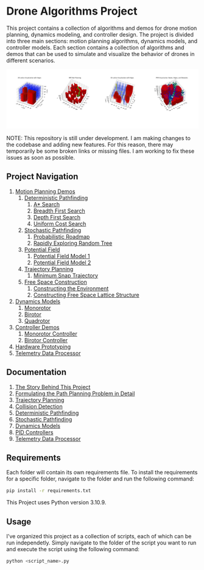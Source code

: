 # Drone Algorithms Project
This project contains a collection of algorithms and demos for drone motion planning, dynamics modeling, and controller design. The project is divided into three main sections: motion planning algorithms, dynamics models, and controller models. Each section contains a collection of algorithms and demos that can be used to simulate and visualize the behavior of drones in different scenarios.

![Image](docs/supporting_figures/composite-display.png)

NOTE: This repository is still under development. I am making changes to the codebase and adding new features. For this reason, there may temporarily be some broken links or missing files. I am working to fix these issues as soon as possible.

## Project Navigation
1. [Motion Planning Demos](motion_planning_demos)
    1. [Deterministic Pathfinding](motion_planning_demos/deterministic_pathfinding_algorithms/)
        1. [A* Search](motion_planning_demos/deterministic_pathfinding_algorithms/a_star_search.py)
        1. [Breadth First Search](motion_planning_demos/deterministic_pathfinding_algorithms/breadth_first_search.py)
        1. [Depth First Search](motion_planning_demos/deterministic_pathfinding_algorithms/depth_first_search.py)
        1. [Uniform Cost Search](motion_planning_demos/deterministic_pathfinding_algorithms/uniform_cost_search.py)
    2. [Stochastic Pathfinding](motion_planning_demos/stochastic_pathfinding_algorithms/)
        1. [Probabilistic Roadmap](motion_planning_demos/stochastic_pathfinding_algorithms/prm.py)
        1. [Rapidly Exploring Random Tree](motion_planning_demos/stochastic_pathfinding_algorithms/rrt_with_steering.py)
    3. [Potential Field](motion_planning_demos/potential_field_pathfinding_algorithms/)
        1. [Potential Field Model 1](motion_planning_demos/potential_field_pathfinding_algorithms/rhp_model_1.py)
        1. [Potential Field Model 2](motion_planning_demos/potential_field_pathfinding_algorithms/rhp_model_2.py)
    4. [Trajectory Planning](motion_planning_algorithms)
        1. [Minimum Snap Trajectory](motion_planning_demos/trajectory_planning_algorithms/seventh_order_polynomial.py)
    5. [Free Space Construction](motion_planning_demos/free_space_construction/)
        1. [Constructing the Environment](motion_planning_demos/free_space_construction/environment_data.py)
        1. [Constructing Free Space Lattice Structure](motion_planning_demos/free_sace_construction/lattice.py)
2. [Dynamics Models](dynamics_models)
    1. [Monorotor](dynamics_models/monorotor/)
    2. [Birotor](dynamics_models/birotor/)
    3. [Quadrotor](dynamics_models/quadrotor/)
3. [Controller Demos](control_demos)
    1. [Monorotor Controller](control_demos/monorotor/)
    2. [Birotor Controller](control_demos/birotor/)
4. [Hardware Prototyping](drone_hardware_prototyping)
1. [Telemetry Data Processor](telemetry_data_processor/)

## Documentation
1. [The Story Behind This Project](docs/the_story_behind_this_project.md)
2. [Formulating the Path Planning Problem in Detail](docs/understanding_the_path_planning_problem_in_detail.md)
3. [Trajectory Planning](docs/trajectory_planning_algorithms_.md)
4. [Collision Detection](docs/collision_detection.md)
5. [Deterministic Pathfinding](docs/deterministic_pathfinding_algorithms.md)
6. [Stochastic Pathfinding](docs/stochastic_pathfinding_algorithms.md)
7. [Dynamics Models](docs/dynamics_models.md)
8. [PID Controllers](docs/PID_controllers.md)
1. [Telemetry Data Processor](telemetry_data_processor/)

## Requirements
Each folder will contain its own requirements file. To install the requirements for a specific folder, navigate to the folder and run the following command:
```bash
pip install -r requirements.txt
```

This Project uses Python version 3.10.9.

## Usage
I've organized this project as a collection of scripts, each of which can be run independetly. Simply navigate to the folder of the script you want to run and execute the script using the following command:

```bash
python <script_name>.py
```




